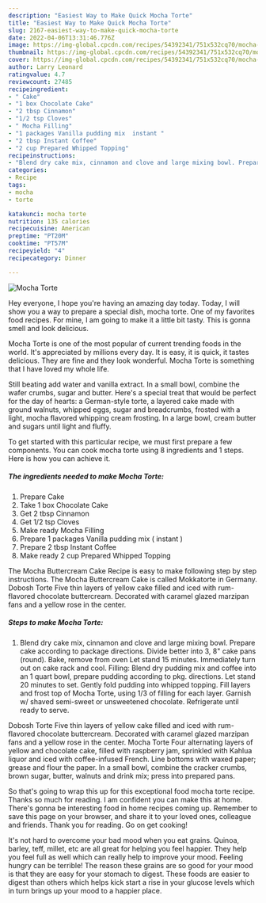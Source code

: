 ```yaml
---
description: "Easiest Way to Make Quick Mocha Torte"
title: "Easiest Way to Make Quick Mocha Torte"
slug: 2167-easiest-way-to-make-quick-mocha-torte
date: 2022-04-06T13:31:46.776Z
image: https://img-global.cpcdn.com/recipes/54392341/751x532cq70/mocha-torte-recipe-main-photo.jpg
thumbnail: https://img-global.cpcdn.com/recipes/54392341/751x532cq70/mocha-torte-recipe-main-photo.jpg
cover: https://img-global.cpcdn.com/recipes/54392341/751x532cq70/mocha-torte-recipe-main-photo.jpg
author: Larry Leonard
ratingvalue: 4.7
reviewcount: 27485
recipeingredient:
- " Cake"
- "1 box Chocolate Cake"
- "2 tbsp Cinnamon"
- "1/2 tsp Cloves"
- " Mocha Filling"
- "1 packages Vanilla pudding mix  instant "
- "2 tbsp Instant Coffee"
- "2 cup Prepared Whipped Topping"
recipeinstructions:
- "Blend dry cake mix, cinnamon and clove and large mixing bowl. Prepare cake according to package directions. Divide better into 3,  8&#34; cake pans (round). Bake, remove from oven Let stand 15 minutes. Immediately turn out on cake rack and cool. Filling: Blend dry pudding mix and coffee into an 1 quart bowl, prepare pudding according to pkg. directions. Let stand 20 minutes to set. Gently fold pudding into whipped topping. Fill layers and frost top of Mocha Torte, using 1/3 of filling for each layer. Garnish w/ shaved semi-sweet or unsweetened chocolate. Refrigerate until ready to serve."
categories:
- Recipe
tags:
- mocha
- torte

katakunci: mocha torte 
nutrition: 135 calories
recipecuisine: American
preptime: "PT20M"
cooktime: "PT57M"
recipeyield: "4"
recipecategory: Dinner

---
```



![Mocha Torte](https://img-global.cpcdn.com/recipes/54392341/751x532cq70/mocha-torte-recipe-main-photo.jpg)

Hey everyone, I hope you're having an amazing day today. Today, I will show you a way to prepare a special dish, mocha torte. One of my favorites food recipes. For mine, I am going to make it a little bit tasty. This is gonna smell and look delicious.

Mocha Torte is one of the most popular of current trending foods in the world. It's appreciated by millions every day. It is easy, it is quick, it tastes delicious. They are fine and they look wonderful. Mocha Torte is something that I have loved my whole life.

Still beating add water and vanilla extract. In a small bowl, combine the wafer crumbs, sugar and butter. Here&#39;s a special treat that would be perfect for the day of hearts: a German-style torte, a layered cake made with ground walnuts, whipped eggs, sugar and breadcrumbs, frosted with a light, mocha flavored whipping cream frosting. In a large bowl, cream butter and sugars until light and fluffy.


To get started with this particular recipe, we must first prepare a few components. You can cook mocha torte using 8 ingredients and 1 steps. Here is how you can achieve it.

<!--inarticleads1-->

##### The ingredients needed to make Mocha Torte:

1. Prepare  Cake
1. Take 1 box Chocolate Cake
1. Get 2 tbsp Cinnamon
1. Get 1/2 tsp Cloves
1. Make ready  Mocha Filling
1. Prepare 1 packages Vanilla pudding mix ( instant )
1. Prepare 2 tbsp Instant Coffee
1. Make ready 2 cup Prepared Whipped Topping


The Mocha Buttercream Cake Recipe is easy to make following step by step instructions. The Mocha Buttercream Cake is called Mokkatorte in Germany. Dobosh Torte Five thin layers of yellow cake filled and iced with rum-flavored chocolate buttercream. Decorated with caramel glazed marzipan fans and a yellow rose in the center. 

<!--inarticleads2-->

##### Steps to make Mocha Torte:

1. Blend dry cake mix, cinnamon and clove and large mixing bowl. Prepare cake according to package directions. Divide better into 3,  8&#34; cake pans (round). Bake, remove from oven Let stand 15 minutes. Immediately turn out on cake rack and cool. Filling: Blend dry pudding mix and coffee into an 1 quart bowl, prepare pudding according to pkg. directions. Let stand 20 minutes to set. Gently fold pudding into whipped topping. Fill layers and frost top of Mocha Torte, using 1/3 of filling for each layer. Garnish w/ shaved semi-sweet or unsweetened chocolate. Refrigerate until ready to serve.


Dobosh Torte Five thin layers of yellow cake filled and iced with rum-flavored chocolate buttercream. Decorated with caramel glazed marzipan fans and a yellow rose in the center. Mocha Torte Four alternating layers of yellow and chocolate cake, filled with raspberry jam, sprinkled with Kahlua liquor and iced with coffee-infused French. Line bottoms with waxed paper; grease and flour the paper. In a small bowl, combine the cracker crumbs, brown sugar, butter, walnuts and drink mix; press into prepared pans. 

So that's going to wrap this up for this exceptional food mocha torte recipe. Thanks so much for reading. I am confident you can make this at home. There's gonna be interesting food in home recipes coming up. Remember to save this page on your browser, and share it to your loved ones, colleague and friends. Thank you for reading. Go on get cooking!

It's not hard to overcome your bad mood when you eat grains. Quinoa, barley, teff, millet, etc are all great for helping you feel happier. They help you feel full as well which can really help to improve your mood. Feeling hungry can be terrible! The reason these grains are so good for your mood is that they are easy for your stomach to digest. These foods are easier to digest than others which helps kick start a rise in your glucose levels which in turn brings up your mood to a happier place.
